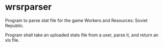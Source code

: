 # wrsrparser
Program to parse stat file for the game Workers and Resources: Soviet Republic.

Program shall take an uploaded stats file from a user, parse it, and return an xls file.
